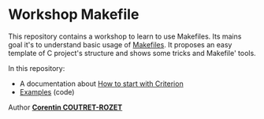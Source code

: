 Workshop Makefile
===

This repository contains a workshop to learn to use Makefiles. Its mains goal it's to understand basic usage of [Makefiles](https://www.gnu.org/software/make/manual/make.html). It proposes an easy template of C project's structure and shows some tricks and Makefile' tools.

In this repository:
* A documentation about [How to start with Criterion](https://github.com/sheiiva/Workshop_Makefile/blob/master/documentation.pdf)
* [Examples](https://github.com/sheiiva/Workshop_Makefile/tree/master/examples) (code)


Author [**Corentin COUTRET-ROZET**](https://github.com/sheiiva)